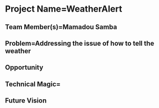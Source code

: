 # Project Name=WeatherAlert

## Team Member(s)=Mamadou Samba

## Problem=Addressing the issue of how to tell the weather

## Opportunity

## Technical Magic=

## Future Vision
